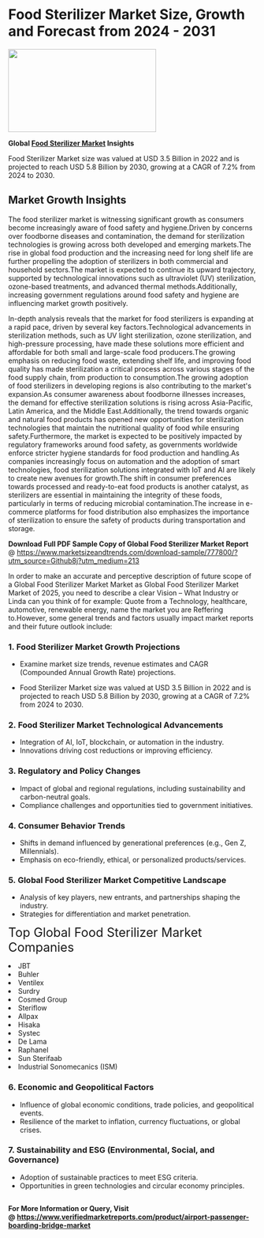 <H1>Food Sterilizer Market Size, Growth and Forecast from 2024 - 2031</H1><img class="aligncenter size-medium wp-image-584254" src="https://thirdeyenews.in/wp-content/uploads/2024/09/Global-Market-Research-300x168.jpeg" alt="" width="300" height="168" /><p><strong>Global&nbsp;<a href="https://www.marketsizeandtrends.com/download-sample/777800/?utm_source=Github8j?utm_medium=213">Food Sterilizer Market</a> Insights</strong></p><p>Food Sterilizer Market size was valued at USD 3.5 Billion in 2022 and is projected to reach USD 5.8 Billion by 2030, growing at a CAGR of 7.2% from 2024 to 2030.</p><p><h2>Market Growth Insights</h2> <p>The food sterilizer market is witnessing significant growth as consumers become increasingly aware of food safety and hygiene.Driven by concerns over foodborne diseases and contamination, the demand for sterilization technologies is growing across both developed and emerging markets.The rise in global food production and the increasing need for long shelf life are further propelling the adoption of sterilizers in both commercial and household sectors.The market is expected to continue its upward trajectory, supported by technological innovations such as ultraviolet (UV) sterilization, ozone-based treatments, and advanced thermal methods.Additionally, increasing government regulations around food safety and hygiene are influencing market growth positively.</p> <p>In-depth analysis reveals that the market for food sterilizers is expanding at a rapid pace, driven by several key factors.Technological advancements in sterilization methods, such as UV light sterilization, ozone sterilization, and high-pressure processing, have made these solutions more efficient and affordable for both small and large-scale food producers.The growing emphasis on reducing food waste, extending shelf life, and improving food quality has made sterilization a critical process across various stages of the food supply chain, from production to consumption.The growing adoption of food sterilizers in developing regions is also contributing to the market's expansion.As consumer awareness about foodborne illnesses increases, the demand for effective sterilization solutions is rising across Asia-Pacific, Latin America, and the Middle East.Additionally, the trend towards organic and natural food products has opened new opportunities for sterilization technologies that maintain the nutritional quality of food while ensuring safety.Furthermore, the market is expected to be positively impacted by regulatory frameworks around food safety, as governments worldwide enforce stricter hygiene standards for food production and handling.As companies increasingly focus on automation and the adoption of smart technologies, food sterilization solutions integrated with IoT and AI are likely to create new avenues for growth.The shift in consumer preferences towards processed and ready-to-eat food products is another catalyst, as sterilizers are essential in maintaining the integrity of these foods, particularly in terms of reducing microbial contamination.The increase in e-commerce platforms for food distribution also emphasizes the importance of sterilization to ensure the safety of products during transportation and storage.<p><span class=""><strong>Download Full PDF Sample Copy of Global Food Sterilizer Market Report</strong> @ <a href="https://www.marketsizeandtrends.com/download-sample/777800/?utm_source=Github8j?utm_medium=213" target="_blank">https://www.marketsizeandtrends.com/download-sample/777800/?utm_source=Github8j?utm_medium=213</a></span></p><p>In order to make an accurate and perceptive description of future scope of a Global&nbsp;Food Sterilizer Market Market as Global&nbsp;Food Sterilizer Market Market of 2025, you need to describe a clear Vision &ndash; What Industry or Linda can you think of for example: Quote from a Technology, healthcare, automotive, renewable energy, name the market you are Reffering to.However, some general trends and factors usually impact market reports and their future outlook include:</p><h3>1.&nbsp;<strong>Food Sterilizer Market Growth Projections</strong></h3><ul><li>Examine market size trends, revenue estimates and CAGR (Compounded Annual Growth Rate) projections.</li><li><p>Food Sterilizer Market size was valued at USD 3.5 Billion in 2022 and is projected to reach USD 5.8 Billion by 2030, growing at a CAGR of 7.2% from 2024 to 2030.</p></li></ul><h3>2.&nbsp;<strong>Food Sterilizer Market Technological Advancements</strong></h3><ul><li>Integration of AI, IoT, blockchain, or automation in the industry.</li><li>Innovations driving cost reductions or improving efficiency.</li></ul><h3>3.&nbsp;<strong>Regulatory and Policy Changes</strong></h3><ul><li>Impact of global and regional regulations, including sustainability and carbon-neutral goals.</li><li>Compliance challenges and opportunities tied to government initiatives.</li></ul><h3>4.&nbsp;<strong>Consumer Behavior Trends</strong></h3><ul><li>Shifts in demand influenced by generational preferences (e.g., Gen Z, Millennials).</li><li>Emphasis on eco-friendly, ethical, or personalized products/services.</li></ul><h3>5.&nbsp;<strong>Global Food Sterilizer Market Competitive Landscape</strong></h3><ul><li>Analysis of key players, new entrants, and partnerships shaping the industry.</li><li>Strategies for differentiation and market penetration.</li></ul><p data-pm-slice="1 1 []"><span style="color: inherit; font-family: inherit; font-size: 25px;">Top Global Food Sterilizer Market Companies</span></p><div class="" data-test-id=""><p><li>JBT</li><li> Buhler</li><li> Ventilex</li><li> Surdry</li><li> Cosmed Group</li><li> Steriflow</li><li> Allpax</li><li> Hisaka</li><li> Systec</li><li> De Lama</li><li> Raphanel</li><li> Sun Sterifaab</li><li> Industrial Sonomecanics (ISM)</li></p></div><h3>6.&nbsp;<strong>Economic and Geopolitical Factors</strong></h3><ul><li>Influence of global economic conditions, trade policies, and geopolitical events.</li><li>Resilience of the market to inflation, currency fluctuations, or global crises.</li></ul><h3>7.&nbsp;<strong>Sustainability and ESG (Environmental, Social, and Governance)</strong></h3><ul><li>Adoption of sustainable practices to meet ESG criteria.</li><li>Opportunities in green technologies and circular economy principles.</li></ul><h2><strong style="font-size: 14px;">For More Information or Query, Visit @&nbsp;</strong><a style="background-color: #ffffff; font-size: 14px;" href="https://www.marketsizeandtrends.com/report/food-sterilizer-market/" target="_blank">https://www.verifiedmarketreports.com/product/airport-passenger-boarding-bridge-market</a></h2>